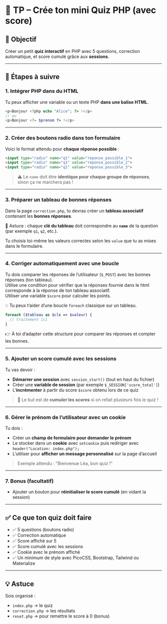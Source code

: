 # 📝 TP – Crée ton mini Quiz PHP (avec score)

## 🎯 Objectif
Créer un petit **quiz interactif** en PHP avec 5 questions, correction automatique, et score cumulé grâce aux **sessions**.

---

## 🔧 Étapes à suivre

### 1. Intégrer PHP dans du HTML

Tu peux afficher une variable ou un texte PHP **dans une balise HTML**.

```php
<p>Bonjour <?php echo "Alice"; ?> !</p>
// ou
<p>Bonjour <?= $prenom ?> !</p>
```

---

### 2. Créer des boutons radio dans ton formulaire

Voici le format attendu pour **chaque réponse possible** :

```html
<input type="radio" name="q1" value="reponse_possible_1">
<input type="radio" name="q1" value="reponse_possible_2">
<input type="radio" name="q1" value="reponse_possible_3">
```

> ⚠️ Le `name` doit être **identique pour chaque groupe de réponses**, sinon ça ne marchera pas !

---

### 3. Préparer un tableau de **bonnes réponses**

Dans la page `correction.php`, tu devras créer un **tableau associatif** contenant les **bonnes réponses**.

🧠 Astuce : chaque **clé du tableau** doit correspondre au **`name`** de la question (par exemple `q1`, `q2`, etc.).

Tu choisis toi-même les valeurs correctes selon les `value` que tu as mises dans le formulaire.

---

### 4. Corriger automatiquement avec une boucle

Tu dois comparer les réponses de l’utilisateur (`$_POST`) avec les bonnes réponses (ton tableau).  
Utilise une condition pour vérifier que la réponses fournie dans le html corresponde à la réponse de ton tableau associatif.  
Utiliser une variable `$score` pour calculer les points. 

💡 Tu peux t’aider d’une boucle `foreach` classique sur un tableau.

```php
foreach ($tableau as $cle => $valeur) {
  // traitement ici
}
```

👉 À toi d’adapter cette structure pour comparer les réponses et compter les bonnes.

---

### 5. Ajouter un score cumulé avec les sessions

Tu vas devoir :
- **Démarrer une session** avec `session_start()` (tout en haut du fichier)
- Créer une **variable de session** (par exemple `$_SESSION['score_total']`)
- L’**incrémenter** à partir du score `$score`  obtenu lors de ce quiz

> 🧠 Le but est de **cumuler les scores** si on refait plusieurs fois le quiz !

---

### 6. Gérer le prénom de l’utilisateur avec un cookie

Tu dois :
- Créer un **champ de formulaire pour demander le prénom**
- Le stocker dans un **cookie** avec `setcookie` puis rediriger avec `header("Location: index.php");`
- L’utiliser pour **afficher un message personnalisé** sur la page d’accueil

> Exemple attendu : "Bienvenue Léa, bon quiz !"

---

### 7. Bonus (facultatif)

- Ajouter un bouton pour **réinitialiser le score cumulé** (en vidant la session)

---

## ✅ Ce que ton quiz doit faire

- ✅ 5 questions (boutons radio)
- ✅ Correction automatique
- ✅ Score affiché sur 5
- ✅ Score cumulé avec les sessions
- ✅ Cookie avec le prénom affiché
- ✅ Un minimum de style avec PicoCSS, Bootstrap, Tailwind ou Materialize

---

## 💡 Astuce

Sois organisé :
- `index.php` → le quiz
- `correction.php` → les résultats
- `reset.php` → pour remettre le score à 0 (bonus)
